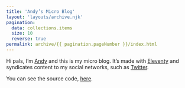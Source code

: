 ```yaml
---
title: 'Andy’s Micro Blog'
layout: 'layouts/archive.njk'
pagination:
  data: collections.items
  size: 10
  reverse: true
permalink: archive/{{ pagination.pageNumber }}/index.html
---
```


Hi pals, I’m [Andy](//hankchizljaw.com) and this is my micro blog. It’s made with [Eleventy](//11ty.dev) and syndicates content to my social networks, such as [Twitter](//twitter.com/hankchizljaw).

You can see the source code, [here](https://github.com/hankchizljaw/microblog).
